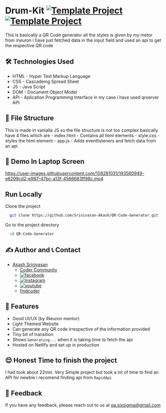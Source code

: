 # Drum-Kit [![Template Project](https://img.shields.io/badge/Web-App-red)](http://www.gnu.org/licenses/agpl-3.0) [![Template Project](https://img.shields.io/badge/Technologies%20-HTML%2FCSS%2FJS-brightgreen)](http://www.gnu.org/licenses/agpl-3.0)

This is basically a QR Code generator all the styles is given by my metor from ineuron i have just fetched data in  the input field and used an api to get the respective QR code

## 🛠 Technologies Used
  - HTML - Hyper Text Markup Language
  - CSS - Cascadeing Spread Sheet
  - JS - Java Script
  - DOM - Document Object Model
  - API - Aplication Programming Interface in my case i have used qrserver API

  
## 📂 File Structure
This is made in vanialla JS so the file structure is not too complex basically have 4 files which are
      - index.html - Contains all html elements
      - style.css - styles the html element
      - app.js - Adds eventlisteners and fetch data from an api

## 🚩 Demo In Laptop Screen

https://user-images.githubusercontent.com/108281031/193560949-e6209cd2-e987-47bc-a13f-4566683ff98c.mp4


## Run Locally

Clone the project

```bash
  git clone https://github.com/Srinivasan-Akash/QR-Code-Generator.git
```

Go to the project directory

```bash
  cd QR-Code-Generator
```
## ✍️ Author and 📞 Contact
- [Akash Srinivasan](https://www.github.com/octokatherine)
    - [Coder Community](https://web.codercommunity.io/user/62d568cb998d86c8883a2766?tab=posts)
    - [![facebook](https://img.shields.io/badge/Facebook-0A66C2?style=for-the-badge&logo=facebook&logoColor=white)](https://www.facebook.com/profile.php?id=100083429257499)
    - [![instagram](https://img.shields.io/badge/Instagram-0A66C2?style=for-the-badge&logo=instagram&logoColor=white)](https://www.instagram.com/akash_prashanthi/)
    - [![youtube](https://img.shields.io/badge/YouTube-ff0000?style=for-the-badge&logo=youtube&logoColor=white)](https://www.youtube.com/channel/UCAv1QdzDgV6MjA60CRtfkIg)
    - [findcoder](https://www.findcoder.io/u/akashsrinivasan)

## 📝 Features

- Good UI/UX (by iNeuron mentor)
- Light Themed Website
- Can generate any QR code irrespective of the information provided
- Tiny bit of transition
- Shows `Generating...` when it is taking time to fetch the api
- Hosted on Netlify and set up in production

## 😌 Honest Time to finish the project
I had took about 22min. Very Simple project but took a lot of time to find an API for newbie i recomend finding api from `RapidApi`

## 👀 Feedback
If you have any feedback, please reach out to us at qa.sixsigma@gmail.com
